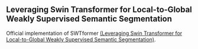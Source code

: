 ## Leveraging Swin Transformer for Local-to-Global Weakly Supervised Semantic Segmentation

Official implementation of SWTformer [(Leveraging Swin Transformer for Local-to-Global Weakly Supervised Semantic Segmentation)](https://arxiv.org/abs/2401.17828).
